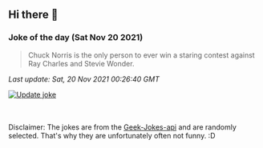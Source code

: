 ## Hi there 👋

### Joke of the day (Sat Nov 20 2021)
<!-- joke -->
>Chuck Norris is the only person to ever win a staring contest against Ray Charles and Stevie Wonder.
<!-- /joke -->

*Last update: Sat, 20 Nov 2021 00:26:40 GMT*

[![Update joke](https://github.com/nclskfm/nclskfm/actions/workflows/joke.yml/badge.svg)](https://github.com/nclskfm/nclskfm/actions/workflows/joke.yml)

<br><br>
Disclaimer: The jokes are from the [Geek-Jokes-api](https://github.com/sameerkumar18/geek-joke-api) and are randomly selected. That's why they are unfortunately often not funny. :D
